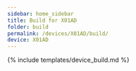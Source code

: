 ```yaml
---
sidebar: home_sidebar
title: Build for X01AD
folder: build
permalink: /devices/X01AD/build/
device: X01AD
---
```

{% include templates/device_build.md %}
